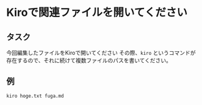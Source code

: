 # Kiroで関連ファイルを開いてください

## タスク

今回編集したファイルをKiroで開いてください
その際、`kiro` というコマンドが存在するので、それに続けて複数ファイルのパスを書いてください。

## 例
```
kiro hoge.txt fuga.md
```
